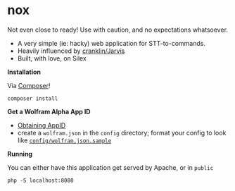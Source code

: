 nox
===

Not even close to ready! Use with caution, and no expectations whatsoever.

* A very simple (ie: hacky) web application for STT-to-commands.
* Heavily influenced by [cranklin/Jarvis](https://github.com/cranklin/Jarvis)
* Built, with love, on Silex

**Installation**

Via [Composer](http://getcomposer.org/doc/00-intro.md#globally)!
```
composer install
```

**Get a Wolfram Alpha App ID**

- [Obtaining AppID](http://products.wolframalpha.com/api/documentation.html#1)
- create a `wolfram.json` in the `config` directory; format your config to look like [`config/wolfram.json.sample`](https://github.com/chr0n1x/nox/blob/master/config/wolfram.json.sample)

**Running**

You can either have this application get served by Apache, or in `public`
```
php -S localhost:8080
```
